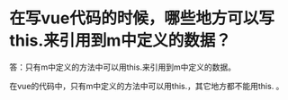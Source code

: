 # 在写vue代码的时候，哪些地方可以写this.来引用到m中定义的数据？

答：只有m中定义的方法中可以用this.来引用到m中定义的数据。

在vue的代码中，只有m中定义的方法中可以用this.，其它地方都不能用this. 。

